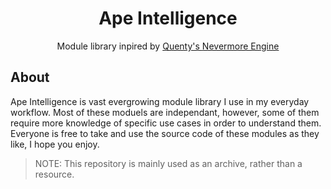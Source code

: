 <h1 align="center"> Ape Intelligence </h1>

<div align="center">
	<p align="center">
		Module library inpired by <a href="https://github.com/Quenty"> Quenty's </a> <a href="https://github.com/Quenty/NevermoreEngine"> Nevermore Engine </a>
	</p>
</div>

## About
Ape Intelligence is vast evergrowing module library I use in my everyday workflow. Most of these moduels are independant, however, some of them require more knowledge of specific use cases in order to understand them.
Everyone is free to take and use the source code of these modules as they like, I hope you enjoy.

> NOTE: This repository is mainly used as an archive, rather than a resource.
